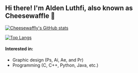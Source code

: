## Hi there! I'm Alden Luthfi, also known as Cheesewaffle 👋 
[![Cheesewaffly's GitHub stats](https://github-readme-stats.vercel.app/api?username=Cheesewaffly&hide=prs&show_icons=true&include_all_commits=true&theme=github_dark&border_color=161b22)](https://github.com/Cheesewaffly)

[![Top Langs](https://github-readme-stats.vercel.app/api/top-langs/?username=Cheesewaffly&layout=compact&theme=github_dark&card_width=445&border_color=161b22)]([https://github.com/anuraghazra/github-readme-stats](https://github.com/Cheesewaffly))

#### Interested in:
- Graphic design (Ps, Ai, Ae, and Pr)
- Programming (C, C++, Python, Java, etc.)
